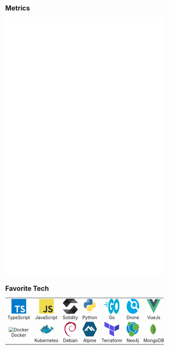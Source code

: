 
## Metrics
<center>
        <img src="./github-metrics.svg" alt="Metrics" />
</center>

## Favorite Tech
<table>
  <tr>
   <td align="center" width="96">
        <img src="./img/typescript.svg" width="48" height="48" alt="TypeScript" />
      <br>TypeScript
    </td>
    <td align="center" width="96">
        <img src="./img/javascript.svg" width="48" height="48" alt="JavaScript" />
      <br>JavaScript
    </td>
    <td align="center" width="96">
        <img src="./img/solidity.svg" width="48" height="48" alt="" />
      <br>Solidity
    </td>
    <td align="center" width="96">
        <img src="./img/python.svg" width="48" height="48" alt="Python" />
      <br>Python
    </td>
    <td align="center" width="96">
        <img src="./img/go.svg" width="48" height="48" alt="Golang" />
      <br>Go
    </td>
    <td align="center" width="96">
        <img src="./img/drone.svg" width="48" height="48" alt="" />
      <br>Drone
    </td>   
    <td align="center" width="96">
        <img src="./img/vuejs.svg" width="48" height="48" alt="VueJs" />
      <br>VueJs
    </td>
    <td align="center" width="96">
        <img src="./img/vuetify.svg" width="48" height="48" alt="Vuetify" />
      <br>Vuetify
    </td>
    <td align="center" width="96">
        <img src="./img/threejs.svg" width="48" height="48" alt="" />
      <br>ThreeJS
    </td>
  </tr>
  <tr>
    <td align="center" width="96"> 
        <img src="./img/kubernetes.svg" width="48" height="48" alt="Docker" />
      <br>Docker
    </td>
    <td align="center" width="96">
        <img src="./img/docker.svg" width="48" height="48" alt="Kubernetes" />
      <br>Kubernetes
    </td>
    <td align="center"  width="96">
        <img src="./img/debian.svg" width="48" height="48" alt="Debian" />
      <br>Debian
    </td>
    <td align="center"  width="96">
        <img src="./img/alpine.svg" width="48" height="48" alt="Alpine" />
      <br>Alpine
    </td>
    <td align="center" width="96">
        <img src="./img/terraform.svg" width="48" height="48" alt="Terraform" />
      <br>Terraform
    </td>
    <td align="center"  width="96">
        <img src="./img/neo4j.svg" width="48" height="48" alt="MySQL" />
      <br>Neo4j
    </td>
    <td align="center" width="96">
        <img src="./img/mongodb.svg" width="48" height="48" alt="" />
      <br>MongoDB
    </td>
    <td align="center" width="96">
        <img src="./img/aws.svg" width="48" height="48" alt="" />
      <br>AWS
    </td>
    <td align="center" width="96">
        <img src="" width="48" height="48" alt="" />
      <br>
    </td>
  </tr>
</table>
